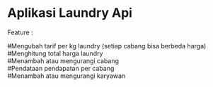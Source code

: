# Aplikasi Laundry Api

Feature : <br/>

#Mengubah tarif per kg laundry (setiap cabang bisa berbeda harga) <br/>
#Menghitung total harga laundry <br/>
#Menambah atau mengurangi cabang <br/>
#Pendataan pendapatan per cabang <br/>
#Menambah atau mengurangi karyawan <br/>
